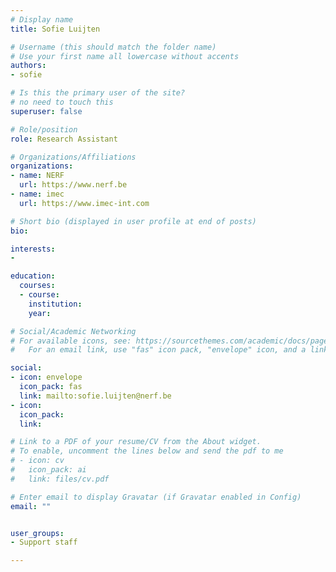 ```yaml
---
# Display name
title: Sofie Luijten

# Username (this should match the folder name)
# Use your first name all lowercase without accents
authors:
- sofie

# Is this the primary user of the site?
# no need to touch this
superuser: false

# Role/position
role: Research Assistant

# Organizations/Affiliations
organizations:
- name: NERF
  url: https://www.nerf.be
- name: imec
  url: https://www.imec-int.com

# Short bio (displayed in user profile at end of posts)
bio:

interests:
- 

education:
  courses:
  - course: 
    institution: 
    year: 

# Social/Academic Networking
# For available icons, see: https://sourcethemes.com/academic/docs/page-builder/#icons
#   For an email link, use "fas" icon pack, "envelope" icon, and a link in the

social:
- icon: envelope
  icon_pack: fas
  link: mailto:sofie.luijten@nerf.be
- icon: 
  icon_pack: 
  link: 

# Link to a PDF of your resume/CV from the About widget.
# To enable, uncomment the lines below and send the pdf to me
# - icon: cv
#   icon_pack: ai
#   link: files/cv.pdf

# Enter email to display Gravatar (if Gravatar enabled in Config)
email: ""


user_groups:
- Support staff

---
```


